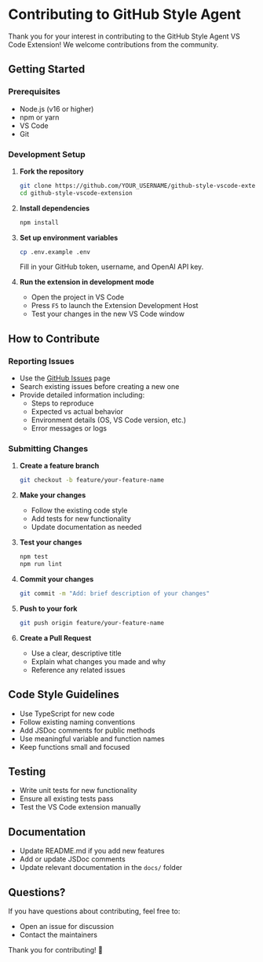 # Contributing to GitHub Style Agent

Thank you for your interest in contributing to the GitHub Style Agent VS Code Extension! We welcome contributions from the community.

## Getting Started

### Prerequisites

- Node.js (v16 or higher)
- npm or yarn
- VS Code
- Git

### Development Setup

1. **Fork the repository**
   ```bash
   git clone https://github.com/YOUR_USERNAME/github-style-vscode-extension.git
   cd github-style-vscode-extension
   ```

2. **Install dependencies**
   ```bash
   npm install
   ```

3. **Set up environment variables**
   ```bash
   cp .env.example .env
   ```
   Fill in your GitHub token, username, and OpenAI API key.

4. **Run the extension in development mode**
   - Open the project in VS Code
   - Press `F5` to launch the Extension Development Host
   - Test your changes in the new VS Code window

## How to Contribute

### Reporting Issues

- Use the [GitHub Issues](https://github.com/atef-ataya/github-style-vscode-extension/issues) page
- Search existing issues before creating a new one
- Provide detailed information including:
  - Steps to reproduce
  - Expected vs actual behavior
  - Environment details (OS, VS Code version, etc.)
  - Error messages or logs

### Submitting Changes

1. **Create a feature branch**
   ```bash
   git checkout -b feature/your-feature-name
   ```

2. **Make your changes**
   - Follow the existing code style
   - Add tests for new functionality
   - Update documentation as needed

3. **Test your changes**
   ```bash
   npm test
   npm run lint
   ```

4. **Commit your changes**
   ```bash
   git commit -m "Add: brief description of your changes"
   ```

5. **Push to your fork**
   ```bash
   git push origin feature/your-feature-name
   ```

6. **Create a Pull Request**
   - Use a clear, descriptive title
   - Explain what changes you made and why
   - Reference any related issues

## Code Style Guidelines

- Use TypeScript for new code
- Follow existing naming conventions
- Add JSDoc comments for public methods
- Use meaningful variable and function names
- Keep functions small and focused

## Testing

- Write unit tests for new functionality
- Ensure all existing tests pass
- Test the VS Code extension manually

## Documentation

- Update README.md if you add new features
- Add or update JSDoc comments
- Update relevant documentation in the `docs/` folder

## Questions?

If you have questions about contributing, feel free to:
- Open an issue for discussion
- Contact the maintainers

Thank you for contributing! 🎉